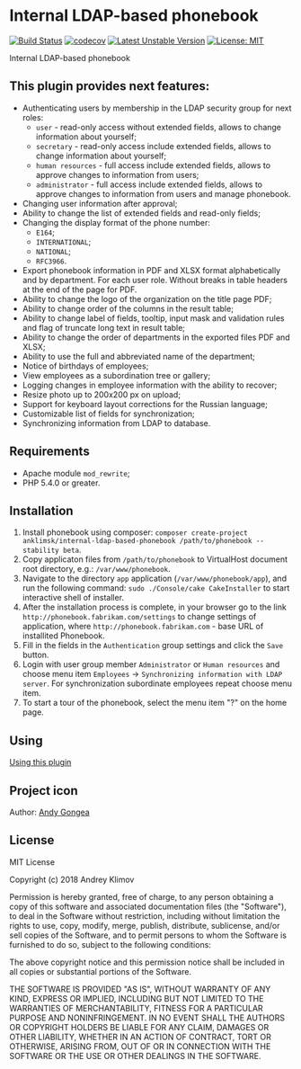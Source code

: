 # Internal LDAP-based phonebook
[![Build Status](https://travis-ci.com/anklimsk/internal-ldap-based-phonebook.svg?branch=master)](https://travis-ci.com/anklimsk/internal-ldap-based-phonebook)
[![codecov](https://codecov.io/gh/anklimsk/internal-ldap-based-phonebook/branch/master/graph/badge.svg)](https://codecov.io/gh/anklimsk/internal-ldap-based-phonebook)
[![Latest Unstable Version](https://poser.pugx.org/anklimsk/internal-ldap-based-phonebook/v/unstable)](https://packagist.org/packages/anklimsk/internal-ldap-based-phonebook)
[![License: MIT](https://img.shields.io/badge/License-MIT-yellow.svg)](https://opensource.org/licenses/MIT)

Internal LDAP-based phonebook

## This plugin provides next features:

- Authenticating users by membership in the LDAP security group for next roles:
  * `user` - read-only access without extended fields, allows to change
    information about yourself;
  * `secretary` - read-only access include extended fields, allows to change
    information about yourself;
  * `human resources` - full access include extended fields, allows to approve
    changes to information from users;
  * `administrator` - full access include extended fields, allows to approve
    changes to information from users and manage phonebook.
- Changing user information after approval;
- Ability to change the list of extended fields and read-only fields;
- Changing the display format of the phone number:
  * `E164`;
  * `INTERNATIONAL`;
  * `NATIONAL`;
  * `RFC3966`.
- Export phonebook information in PDF and XLSX format alphabetically and by department.
  For each user role. Without breaks in table headers at the end of the page for PDF.
- Ability to change the logo of the organization on the title page PDF;
- Ability to change order of the columns in the result table;
- Ability to change label of fields, tooltip, input mask and validation rules and
  flag of truncate long text in result table;
- Ability to change the order of departments in the exported files PDF and XLSX;
- Ability to use the full and abbreviated name of the department;
- Notice of birthdays of employees;
- View employees as a subordination tree or gallery;
- Logging changes in employee information with the ability to recover;
- Resize photo up to 200x200 px on upload;
- Support for keyboard layout corrections for the Russian language;
- Customizable list of fields for synchronization;
- Synchronizing information from LDAP to database.

## Requirements

- Apache module `mod_rewrite`;
- PHP 5.4.0 or greater.

## Installation

1. Install phonebook using composer:
  `composer create-project anklimsk/internal-ldap-based-phonebook /path/to/phonebook --stability beta`.
2. Copy applicaton files from `/path/to/phonebook`
  to VirtualHost document root directory, e.g.: `/var/www/phonebook`.
3. Navigate to the directory `app` application (`/var/www/phonebook/app`),
  and run the following command: `sudo ./Console/cake CakeInstaller`
  to start interactive shell of installer.
4. After the installation process is complete, in your browser go to the link
  `http://phonebook.fabrikam.com/settings` to change settings of application,
  where `http://phonebook.fabrikam.com` - base URL of installited Phonebook.
5. Fill in the fields in the `Authentication` group settings and click the `Save` button.
6. Login with user group member `Administrator` or `Human resources` and choose menu item
  `Employees` -> `Synchronizing information with LDAP server`.
  For synchronization subordinate employees repeat choose menu item.
7. To start a tour of the phonebook, select the menu item "?" on the home page.

## Using

[Using this plugin](docs/USING.md) 

## Project icon

Author: [Andy Gongea](http://www.iconarchive.com/icons/graphicrating/quartz/readme.txt)

## License

MIT License

Copyright (c) 2018 Andrey Klimov

Permission is hereby granted, free of charge, to any person obtaining a copy
of this software and associated documentation files (the "Software"), to deal
in the Software without restriction, including without limitation the rights
to use, copy, modify, merge, publish, distribute, sublicense, and/or sell
copies of the Software, and to permit persons to whom the Software is
furnished to do so, subject to the following conditions:

The above copyright notice and this permission notice shall be included in all
copies or substantial portions of the Software.

THE SOFTWARE IS PROVIDED "AS IS", WITHOUT WARRANTY OF ANY KIND, EXPRESS OR
IMPLIED, INCLUDING BUT NOT LIMITED TO THE WARRANTIES OF MERCHANTABILITY,
FITNESS FOR A PARTICULAR PURPOSE AND NONINFRINGEMENT. IN NO EVENT SHALL THE
AUTHORS OR COPYRIGHT HOLDERS BE LIABLE FOR ANY CLAIM, DAMAGES OR OTHER
LIABILITY, WHETHER IN AN ACTION OF CONTRACT, TORT OR OTHERWISE, ARISING FROM,
OUT OF OR IN CONNECTION WITH THE SOFTWARE OR THE USE OR OTHER DEALINGS IN THE
SOFTWARE.
